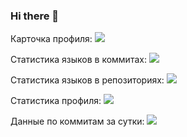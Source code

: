 ### Hi there 👋


Карточка профиля: 
![](https://github-profile-summary-cards.vercel.app/api/cards/profile-details?username=ownax-vit&theme=solarized_dark)

Статистика языков в коммитах:
![](https://github-profile-summary-cards.vercel.app/api/cards/most-commit-language?username=ownax-vit&theme=solarized_dark)

Статистика языков в репозиториях:
![](https://github-profile-summary-cards.vercel.app/api/cards/repos-per-language?username=ownax-vit&theme=solarized_dark)

Статистика профиля:
![](https://github-profile-summary-cards.vercel.app/api/cards/stats?username=ownax-vit&theme=solarized_dark)

Данные по коммитам за сутки:
![](https://github-profile-summary-cards.vercel.app/api/cards/productive-time?username=ownax-vit&theme=solarized_dark)
